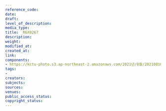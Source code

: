 ```yaml
---
reference_code: 
date: 
draft: 
level_of_description: 
media_type: 
title: _R6X0267
description: 
weight: 
modified_at: 
created_at: 
link: 
components:
- https://kctu-photo.s3.ap-northeast-2.amazonaws.com/2021년/8월/20210810_2021년+22기+민주노총+중앙통일선봉대+발대식/_R6X0267.jpg
tags:
- 
creators: 
subjects: 
sources: 
venues: 
public_access_status: 
copyright_status: 
---
```

